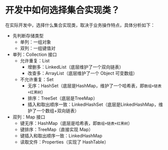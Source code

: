 # 开发中如何选择集合实现类？

在实际开发中，选择什么集合实现类，取决于业务操作特点，具体分析如下：

- 先判断存储类型
  - 单列：一组对象
  - 双列：一组键值对
- 单列：Collection 接口
  - 允许重复：List
    - 增删多：LinkedList（底层维护了一个双向链表）
    - 改查多：ArrayList（底层维护了一个 Object 可变数组）
  - 不允许重复：Set
    - 无序：HashSet（底层是HashMap，维护了一个哈希表，即`数组+链表+红黑树`）
    - 排序：TreeSet（底层是TreeMap）
    - 插入和取出顺序一致：LinkedHashSet（底层是LinkedHashMap，维护了一个数组+双向链表）
- 双列：Map 接口
  - 键无序：HashMap（底层是哈希表，即`数组+链表+红黑树`）
  - 键排序：TreeMap（直接实现 Map）
  - 键插入和取出顺序一致：LinkedHashMap
  - 读取文件：Properties（实现了 HashTable）